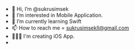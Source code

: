 - 👋 Hi, I’m @sukrusimsek
- 👀 I’m interested in Mobile Application.
- 🌱 I’m currently learning Swift
- 📫 How to reach me = sukrusimsekll@gmail.com
- 👨🏼‍💻 I'm creating iOS App.
- 
<!---
sukrusimsek/sukrusimsek is a ✨ special ✨ repository because its `README.md` (this file) appears on your GitHub profile.
You can click the Preview link to take a look at your changes.
--->
